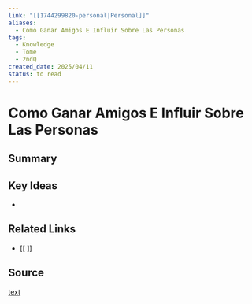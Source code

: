 ```yaml
---
link: "[[1744299820-personal|Personal]]"
aliases:
  - Como Ganar Amigos E Influir Sobre Las Personas
tags:
  - Knowledge
  - Tome
  - 2ndQ
created_date: 2025/04/11
status: to read
---
```

# Como Ganar Amigos E Influir Sobre Las Personas

## Summary


## Key Ideas
- 

## Related Links
- [[ ]]

## Source
[text](url) 
